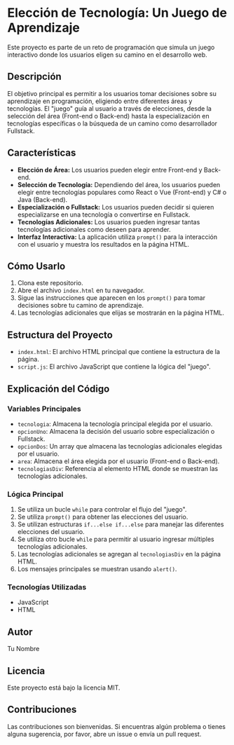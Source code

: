 # Elección de Tecnología: Un Juego de Aprendizaje

Este proyecto es parte de un reto de programación que simula un juego interactivo donde los usuarios eligen su camino en el desarrollo web.

## Descripción

El objetivo principal es permitir a los usuarios tomar decisiones sobre su aprendizaje en programación, eligiendo entre diferentes áreas y tecnologías. El "juego" guía al usuario a través de elecciones, desde la selección del área (Front-end o Back-end) hasta la especialización en tecnologías específicas o la búsqueda de un camino como desarrollador Fullstack.

## Características

* **Elección de Área:** Los usuarios pueden elegir entre Front-end y Back-end.
* **Selección de Tecnología:** Dependiendo del área, los usuarios pueden elegir entre tecnologías populares como React o Vue (Front-end) y C# o Java (Back-end).
* **Especialización o Fullstack:** Los usuarios pueden decidir si quieren especializarse en una tecnología o convertirse en Fullstack.
* **Tecnologías Adicionales:** Los usuarios pueden ingresar tantas tecnologías adicionales como deseen para aprender.
* **Interfaz Interactiva:** La aplicación utiliza `prompt()` para la interacción con el usuario y muestra los resultados en la página HTML.

## Cómo Usarlo

1.  Clona este repositorio.
2.  Abre el archivo `index.html` en tu navegador.
3.  Sigue las instrucciones que aparecen en los `prompt()` para tomar decisiones sobre tu camino de aprendizaje.
4.  Las tecnologías adicionales que elijas se mostrarán en la página HTML.

## Estructura del Proyecto

* `index.html`: El archivo HTML principal que contiene la estructura de la página.
* `script.js`: El archivo JavaScript que contiene la lógica del "juego".

## Explicación del Código

### Variables Principales

* `tecnologia`: Almacena la tecnología principal elegida por el usuario.
* `opcionUno`: Almacena la decisión del usuario sobre especialización o Fullstack.
* `opcionDos`: Un array que almacena las tecnologías adicionales elegidas por el usuario.
* `area`: Almacena el área elegida por el usuario (Front-end o Back-end).
* `tecnologiasDiv`: Referencia al elemento HTML donde se muestran las tecnologías adicionales.

### Lógica Principal

1.  Se utiliza un bucle `while` para controlar el flujo del "juego".
2.  Se utiliza `prompt()` para obtener las elecciones del usuario.
3.  Se utilizan estructuras `if...else if...else` para manejar las diferentes elecciones del usuario.
4.  Se utiliza otro bucle `while` para permitir al usuario ingresar múltiples tecnologías adicionales.
5.  Las tecnologías adicionales se agregan al `tecnologiasDiv` en la página HTML.
6.  Los mensajes principales se muestran usando `alert()`.

### Tecnologías Utilizadas

* JavaScript
* HTML

## Autor

Tu Nombre

## Licencia

Este proyecto está bajo la licencia MIT.

## Contribuciones

Las contribuciones son bienvenidas. Si encuentras algún problema o tienes alguna sugerencia, por favor, abre un issue o envía un pull request.
